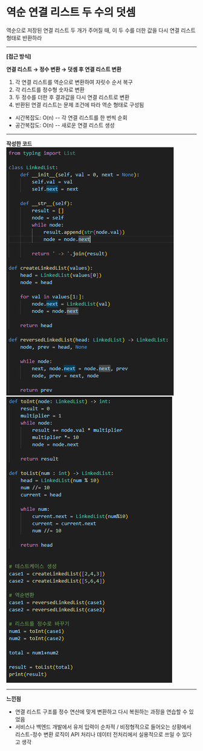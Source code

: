 # 역순 연결 리스트 두 수의 덧셈
역순으로 저장된 연결 리스트 두 개가 주어질 때, 이 두 수를 더한 값을 다시 연결 리스트 형태로 반환하라

---

**[접근 방식]**

**연결 리스트 → 정수 변환 → 덧셈 후 연결 리스트 변환**
1. 각 연결 리스트를 역순으로 변환하여 자릿수 순서 복구
2. 각 리스트를 정수형 숫자로 변환
3. 두 정수를 더한 후 결과값을 다시 연결 리스트로 변환
4. 반환된 연결 리스트는 문제 조건에 따라 역순 형태로 구성됨

- 시간복잡도: O(n) -- 각 연결 리스트를 한 번씩 순회
- 공간복잡도: O(n) -- 새로운 연결 리스트 생성

---

**작성한 코드**<br>
<img src="./images/code1.png"/><br>
<img src="./images/code2.png"/><br>

---

**느낀점**
- 연결 리스트 구조를 정수 연산에 맞게 변환하고 다시 복원하는 과정을 연습할 수 있었음
- 서비스나 백엔드 개발에서 유저 입력이 순차적 / 비정형적으로 들어오는 상황에서 리스트-정수 변환 로직이 API 처리나 데이터 전처리에서 실용적으로 쓰일 수 있다고 생각
